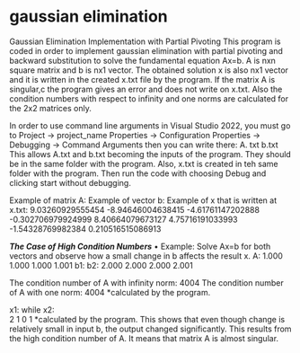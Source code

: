 # gaussian elimination
  Gaussian Elimination Implementation with Partial Pivoting
This program is coded in order to implement gaussian elimination with partial pivoting and backward substitution to solve the fundamental equation Ax=b. A is nxn square matrix and b is nx1 vector. The obtained solution x is also nx1 vector and it is written in the created x.txt file by the program. If the matrix A is singular,c the program gives an error and does not write on x.txt. Also the condition numbers with respect to infinity and one norms are calculated
for the 2x2 matrices only.


In order to use command line arguments in Visual Studio 2022, you must go to
Project ->  project_name Properties -> Configuration Properties -> Debugging -> Command Arguments
then you can write there: A. txt b.txt
This allows A.txt and b.txt becoming the inputs of the program.
They should be in the same folder with the program. Also, x.txt is created in teh same folder with the program.
Then run the code with choosing Debug and clicking start without debugging.

Example of matrix A:                     Example of vector b:             Example of x that is written at x.txt:
9.03260929555454 -8.94646004638415                -4.61761147202888             -0.302706979924999
8.40664079673127 4.75716191033993                 -1.54328769982384              0.210516515086913



*****The Case of High Condition Numbers*****
• Example: Solve Ax=b for both vectors and observe how a small change in b affects the result x.
A:
1.000 1.000
1.000 1.001
b1:   b2:
2.000   2.000
2.000   2.001

The condition number of A with infinity norm: 4004
The condition number of A with one norm: 4004
*calculated by the program.

x1:       while   x2:       
   2                 1
   0                 1
*calculated by the program. 
This shows that even though change is relatively small in input b,
the output changed significantly. This results from the high condition number of A. It means that matrix A
is almost singular.

